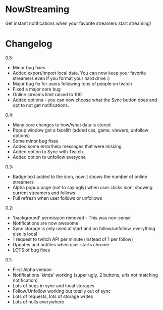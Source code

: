 NowStreaming
============

Get instant notifications when your favorite streamers start streaming!


Changelog
============

0.5:
- Minor bug fixes
- Added export/import local data. You can now keep your favorite streamers even if you format your hard drive :)
- Major bug fix for users following tons of people on twitch
- Fixed a major core bug
- Online streams limit raised to 100
- Added options - you can now choose what the Sync button does and opt to not get notifications.

0.4:
- Many core changes to how/what data is stored
- Popup window got a facelift (added css, game, viewers, unfollow options)
- Some minor bug fixes
- Added some error/help messages that were missing
- Added option to Sync with Twitch
- Added option to unfollow everyone

0.3:
- Badge text added to the icon, now it shows the number of online streamers
- Alpha popup page (not to say ugly) when user clicks icon, showing current streamers and follows
- Full refresh when user follows or unfollows

0.2:
- 'background' permission removed - This was non-sense
- Notifications are now awesome
- Sync storage is only used at start and on follow/unfollow, everything else is local
- 1 request to twitch API per minute (instead of 1 per follow)
- Updates and notifies when user starts chrome
- LOTS of bug fixes

0.1:
- First Alpha version
- Notifications 'kinda' working (super ugly, 2 buttons, urls not matching notification)
- Lots of bugs in sync and local storages
- Follow/Unfollow working but totally out of sync
- Lots of requests, lots of storage writes
- Lots of nulls everywhere
